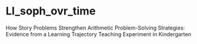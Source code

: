# LI_soph_ovr_time
How Story Problems Strengthen Arithmetic Problem-Solving Strategies: Evidence from a Learning Trajectory Teaching Experiment in Kindergarten
